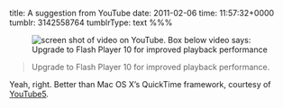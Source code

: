 title: A suggestion from YouTube
date: 2011-02-06
time: 11:57:32+0000
tumblr: 3142558764
tumblrType: text
%%%

<figure class="tmblr-full" data-orig-height="440" data-orig-width="500"><img src="09b6166940239036c4e5281e010340f3d265513e.png" alt="screen shot of video on YouTube. Box below video says: Upgrade to Flash Player 10 for improved playback performance" data-orig-height="440" data-orig-width="500"></figure>

> Upgrade to Flash Player 10 for improved playback performance.

Yeah, right. Better than Mac OS X&rsquo;s QuickTime framework, courtesy of [YouTube5][Y].

[Y]: http://www.verticalforest.com/youtube5-extension/
